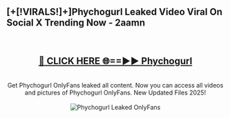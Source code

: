 <h2>[+[!VIRALS!]+]Phychogurl Leaked Video Viral On Social X Trending Now - 2aamn</h2>
<br>
<div align="center">
<h2><a href="https://libra.edu.pl?Phychogurl" rel="nofollow">🔴 CLICK HERE 🌐==►► Phychogurl</a></h2>
<br>
Get Phychogurl OnlyFans leaked all content. Now you can access all videos and pictures of Phychogurl OnlyFans. New Updated Files 2025!
<br>
<br>
<a href="https://libra.edu.pl?Phychogurl" rel="nofollow" data-target="animated-image.originalLink"><img src="https://i.ibb.co.com/WyWwxjT/player-gif2.gif" alt="Phychogurl Leaked OnlyFans" style="max-width: 100%; display: inline-block;" data-target="animated-image.originalImage"></a>
</div>
<br>